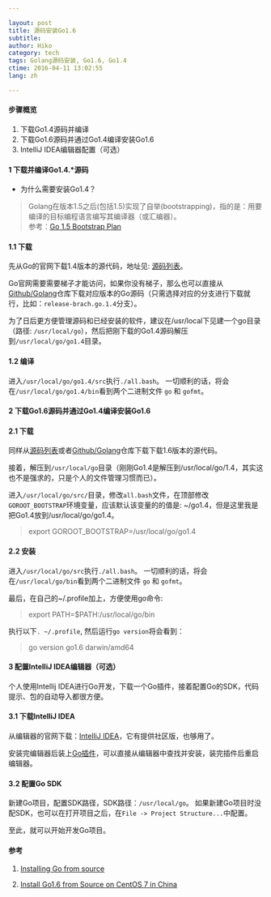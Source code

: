 ```yaml
---

layout: post  
title: 源码安装Go1.6  
subtitle:   
author: Hiko  
category: tech
tags: Golang源码安装, Go1.6, Go1.4  
ctime: 2016-04-11 13:02:55  
lang: zh  

---
```


#### 步骤概览

1. 下载Go1.4源码并编译
2. 下载Go1.6源码并通过Go1.4编译安装Go1.6
3. IntelliJ IDEA编辑器配置（可选）

#### 1 下载并编译Go1.4.*源码

 - 为什么需要安装Go1.4？

> Golang在版本1.5之后(包括1.5)实现了自举(bootstrapping)，指的是：用要编译的目标编程语言编写其编译器（或汇编器）。  
参考：[Go 1.5 Bootstrap Plan](https://docs.google.com/document/d/1OaatvGhEAq7VseQ9kkavxKNAfepWy2yhPUBs96FGV28/edit)

#### 1.1 下载

先从Go的官网下载1.4版本的源代码，地址见: [源码列表](https://golang.org/dl/)。  

Go官网需要需要梯子才能访问，如果你没有梯子，那么也可以直接从[Github/Golang](https://github.com/golang/go)仓库下载对应版本的Go源码（只需选择对应的分支进行下载就行，比如：`release-brach.go.1.4`分支）。

为了日后更方便管理源码和已经安装的软件，建议在/usr/local下见建一个go目录（路径: `/usr/local/go`），然后把刚下载的Go1.4源码解压到`/usr/local/go/go1.4`目录。


#### 1.2 编译

进入`/usr/local/go/go1.4/src`执行`./all.bash`。
一切顺利的话，将会在`/usr/local/go/go1.4/bin`看到两个二进制文件 `go` 和 `gofmt`。

#### 2 下载Go1.6源码并通过Go1.4编译安装Go1.6

#### 2.1 下载

同样从[源码列表](https://golang.org/dl/)或者[Github/Golang](https://github.com/golang/go)仓库下载下载1.6版本的源代码。

接着，解压到`/usr/local/go`目录（刚刚Go1.4是解压到/usr/local/go/1.4，其实这也不是强求的，只是个人的文件管理习惯而已）。

进入`/usr/local/go/src/`目录，修改`all.bash`文件，在顶部修改`GOROOT_BOOTSTRAP`环境变量，应该默认该变量的的值是: ~/go1.4，但是这里我是把Go1.4放到/usr/local/go/go1.4。 

> export GOROOT_BOOTSTRAP=/usr/local/go/go1.4

#### 2.2 安装

进入`/usr/local/go/src`执行`./all.bash`。
一切顺利的话，将会在`/usr/local/go/bin`看到两个二进制文件 `go` 和 `gofmt`。

最后，在自己的~/.profile加上，方便使用go命令:  

> export PATH=$PATH:/usr/local/go/bin

执行以下`. ~/.profile`, 然后运行`go version`将会看到：

> go version go1.6 darwin/amd64

#### 3 配置IntelliJ IDEA编辑器（可选）

个人使用Intellij IDEA进行Go开发，下载一个Go插件，接着配置Go的SDK，代码提示、包的自动导入都很方便。

#### 3.1 下载IntelliJ IDEA

从编辑器的官网下载：[IntelliJ IDEA](https://www.jetbrains.com/idea/#chooseYourEdition)，它有提供社区版，也够用了。

安装完编辑器后装上[Go插件](https://github.com/go-lang-plugin-org)，可以直接从编辑器中查找并安装，装完插件后重启编辑器。

#### 3.2 配置Go SDK

新建Go项目，配置SDK路径，SDK路径：`/usr/local/go`。
如果新建Go项目时没配SDK，也可以在打开项目之后，在`File -> Project Structure...`中配置。

至此，就可以开始开发Go项目。


#### 参考

1. [Installing Go from source](https://golang.org/doc/install/source)

2. [Install Go1.6 from Source on CentOS 7 in China](https://github.com/northbright/Notes/blob/master/Golang/china/install-go1.6-from-source-on-centos7-in-china.md)
